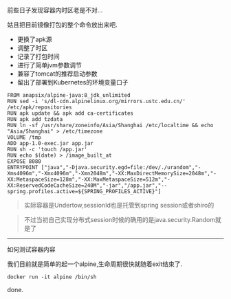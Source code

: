 前些日子发现容器内时区老是不对... 

姑且把目前镜像打包的整个命令放出来吧. 

- 更换了apk源
- 调整了时区
- 记录了打包时间
- 进行了简单jvm参数调节
- 兼容了tomcat的推荐启动参数
- 留出了部署到Kubernetes的环境变量口子 

```
FROM anapsix/alpine-java:8_jdk_unlimited
RUN sed -i 's/dl-cdn.alpinelinux.org/mirrors.ustc.edu.cn/' /etc/apk/repositories
RUN apk update && apk add ca-certificates
RUN apk add tzdata
RUN ln -sf /usr/share/zoneinfo/Asia/Shanghai /etc/localtime && echo "Asia/Shanghai" > /etc/timezone
VOLUME /tmp
ADD app-1.0-exec.jar app.jar
RUN sh -c 'touch /app.jar'
RUN echo $(date) > /image_built_at
EXPOSE 8080
ENTRYPOINT ["java","-Djava.security.egd=file:/dev/./urandom","-Xms4096m","-Xmx4096m","-Xmn2048m","-XX:MaxDirectMemorySize=2048m","-XX:MetaspaceSize=128m","-XX:MaxMetaspaceSize=512m","-XX:ReservedCodeCacheSize=240M","-jar","/app.jar","--spring.profiles.active=${SPRING_PROFILES_ACTIVE}"]
``` 

> 实际容器是Undertow,sessionId也是托管到spring session或者shiro的 

> 不过当初自己实现分布式session时候的确用的是java.security.Random就是了

- - - - -- 

如何测试容器内容 

我们目前就是简单的起一个alpine,生命周期很快就随着exit结束了. 

`docker run -it alpine /bin/sh` 

done. 
